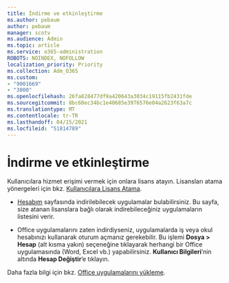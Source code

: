 ```yaml
---
title: İndirme ve etkinleştirme
ms.author: pebaum
author: pebaum
manager: scotv
ms.audience: Admin
ms.topic: article
ms.service: o365-administration
ROBOTS: NOINDEX, NOFOLLOW
localization_priority: Priority
ms.collection: Adm_O365
ms.custom:
- "9001669"
- "3800"
ms.openlocfilehash: 26fa828477df9a420643a3034c19115fb2431fde
ms.sourcegitcommit: 8bc60ec34bc1e40685e3976576e04a2623f63a7c
ms.translationtype: MT
ms.contentlocale: tr-TR
ms.lasthandoff: 04/15/2021
ms.locfileid: "51814789"
---
```

# <a name="download-and-activate"></a>İndirme ve etkinleştirme

Kullanıcılara hizmet erişimi vermek için onlara lisans atayın. Lisansları atama yönergeleri için bkz. [Kullanıcılara Lisans Atama](https://docs.microsoft.com/microsoft-365/admin/manage/assign-licenses-to-users).

- [Hesabım](https://portal.office.com/account/#installs) sayfasında indirilebilecek uygulamalar bulabilirsiniz. Bu sayfa, size atanan lisanslara bağlı olarak indirebileceğiniz uygulamaların listesini verir. 

- Office uygulamalarını zaten indirdiyseniz, uygulamalarda iş veya okul hesabınızı kullanarak oturum açmanız gerekebilir. Bu işlemi **Dosya > Hesap** (alt kısma yakın) seçeneğine tıklayarak herhangi bir Office uygulamasında (Word, Excel vb.) yapabilirsiniz. **Kullanıcı Bilgileri**’nin altında **Hesap Değiştir**’e tıklayın.

Daha fazla bilgi için bkz. [Office uygulamalarını yükleme](https://docs.microsoft.com/microsoft-365/admin/setup/install-applications).
